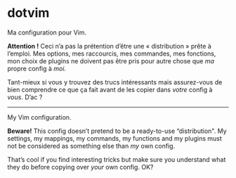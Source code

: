 dotvim
======

Ma configuration pour Vim.

**Attention !** Ceci n’a pas la prétention d’être une « distribution » prête à l’emploi. Mes options, mes raccourcis, mes commandes, mes fonctions, mon choix de plugins ne doivent pas être pris pour autre chose que *ma* propre config à *moi*.

Tant-mieux si vous y trouvez des trucs intéressants mais assurez-vous de bien comprendre ce que ça fait avant de les copier dans *votre* config à *vous*. D’ac ?

---

My Vim configuration.

**Beware!** This config doesn’t pretend to be a ready-to-use “distribution". My settings, my mappings, my commands, my functions and my plugins must not be considered as something else than *my* own config.

That’s cool if you find interesting tricks but make sure you understand what they do before copying over *your* own config. OK?
